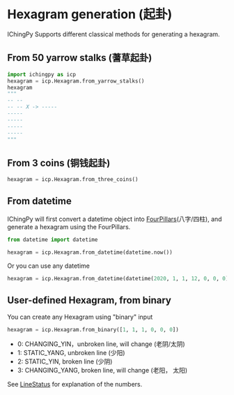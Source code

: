 # Hexagram generation (起卦)

IChingPy Supports different classical methods for generating a hexagram.

## From 50 yarrow stalks (蓍草起卦)

```python
import ichingpy as icp
hexagram = icp.Hexagram.from_yarrow_stalks()
hexagram
"""
-- --
-- -- X -> -----
-----
-----
-----
-----
"""
```

## From 3 coins (铜钱起卦)
```python
hexagram = icp.Hexagram.from_three_coins()
```

## From datetime
IChingPy will first convert a datetime object into [FourPillars](../api/model/four_pillars.md)(八字/四柱), and generate a hexagram using the FourPillars.
```python
from datetime import datetime 

hexagram = icp.Hexagram.from_datetime(datetime.now())
```

Or you can use any datetime
```python
hexagram = icp.Hexagram.from_datetime(datetime(2020, 1, 1, 12, 0, 0, 0))
```


## User-defined Hexagram, from binary
You can create any Hexagram using "binary" input
```python
hexagram = icp.Hexagram.from_binary([1, 1, 1, 0, 0, 0])
```

- 0: CHANGING_YIN，unbroken line, will change (老阴/太阴)
- 1: STATIC_YANG, unbroken line  (少阳)
- 2: STATIC_YIN, broken line (少阴)
- 3: CHANGING_YANG, broken line, will change (老阳， 太阳)

See [LineStatus](../api/enum/line_status.md) for explanation of the numbers.